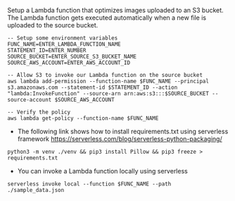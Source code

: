 Setup a Lambda function that optimizes images uploaded to an S3 bucket. The Lambda function gets executed automatically when a new file is uploaded to the source bucket.

```
-- Setup some environment variables
FUNC_NAME=ENTER_LAMBDA_FUNCTION_NAME
STATEMENT_ID=ENTER_NUMBER
SOURCE_BUCKET=ENTER_SOURCE_S3_BUCKET_NAME
SOURCE_AWS_ACCOUNT=ENTER_AWS_ACCOUNT_ID

-- Allow S3 to invoke our Lambda function on the source bucket
aws lambda add-permission --function-name $FUNC_NAME --principal s3.amazonaws.com --statement-id $STATEMENT_ID --action "lambda:InvokeFunction" --source-arn arn:aws:s3:::$SOURCE_BUCKET --source-account $SOURCE_AWS_ACCOUNT

-- Verify the policy
aws lambda get-policy --function-name $FUNC_NAME

```

* The following link shows how to install requirements.txt using serverless framework
https://serverless.com/blog/serverless-python-packaging/
```
python3 -m venv ./venv && pip3 install Pillow && pip3 freeze > requirements.txt
```

* You can invoke a Lambda function locally using serverless
```
serverless invoke local --function $FUNC_NAME --path ./sample_data.json
```